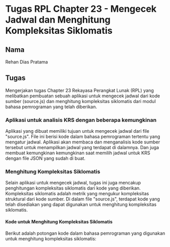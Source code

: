 # Tugas RPL Chapter 23 - Mengecek Jadwal dan Menghitung Kompleksitas Siklomatis

## Nama
Rehan Dias Pratama

## Tugas
Mengerjakan tugas Chapter 23 Rekayasa Perangkat Lunak (RPL) yang melibatkan pembuatan sebuah aplikasi untuk mengecek jadwal dari kode sumber (source.js) dan menghitung kompleksitas siklomatis dari modul bahasa pemrograman yang telah diberikan.

### Aplikasi untuk analisis KRS dengan beberapa kemungkinan
Aplikasi yang dibuat memiliki tujuan untuk mengecek jadwal dari file "source.js". File ini berisi kode dalam bahasa pemrograman tertentu yang mengatur jadwal. Aplikasi akan membaca dan menganalisis kode sumber tersebut untuk menampilkan jadwal yang terdapat di dalamnya. Dan juga membuat kemungkinan kemungkinan saat memilih jadwal untuk KRS dengan file JSON yang sudah di buat.

### Menghitung Kompleksitas Siklomatis
Selain aplikasi untuk mengecek jadwal, tugas ini juga mencakup penghitungan kompleksitas siklomatis dari kode yang diberikan. Kompleksitas siklomatis adalah metrik yang mengukur kompleksitas struktural dari kode sumber. Di dalam file "source.js", terdapat kode yang telah disediakan yang dapat digunakan untuk menghitung kompleksitas siklomatis.

#### Kode untuk Menghitung Kompleksitas Siklomatis
Berikut adalah potongan kode dalam bahasa pemrograman yang digunakan untuk menghitung kompleksitas siklomatis:

